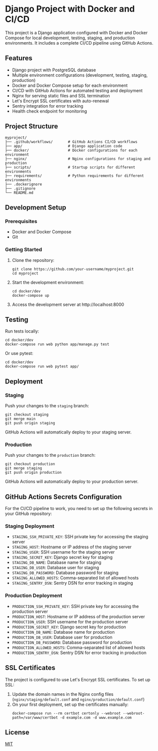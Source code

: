 # Django Project with Docker and CI/CD

This project is a Django application configured with Docker and Docker Compose for local development, testing, staging, and production environments. It includes a complete CI/CD pipeline using GitHub Actions.

## Features

- Django project with PostgreSQL database
- Multiple environment configurations (development, testing, staging, production)
- Docker and Docker Compose setup for each environment
- CI/CD with GitHub Actions for automated testing and deployment
- Nginx for serving static files and SSL termination
- Let's Encrypt SSL certificates with auto-renewal
- Sentry integration for error tracking
- Health check endpoint for monitoring

## Project Structure

```
myproject/
├── .github/workflows/       # GitHub Actions CI/CD workflows
├── app/                     # Django application code
├── docker/                  # Docker configurations for each environment
├── nginx/                   # Nginx configurations for staging and production
├── scripts/                 # Startup scripts for different environments
├── requirements/            # Python requirements for different environments
├── .dockerignore
├── .gitignore
└── README.md
```

## Development Setup

### Prerequisites

- Docker and Docker Compose
- Git

### Getting Started

1. Clone the repository:
   ```
   git clone https://github.com/your-username/myproject.git
   cd myproject
   ```

2. Start the development environment:
   ```
   cd docker/dev
   docker-compose up
   ```

3. Access the development server at http://localhost:8000

## Testing

Run tests locally:

```
cd docker/dev
docker-compose run web python app/manage.py test
```

Or use pytest:

```
cd docker/dev
docker-compose run web pytest app/
```

## Deployment

### Staging

Push your changes to the `staging` branch:

```
git checkout staging
git merge main
git push origin staging
```

GitHub Actions will automatically deploy to your staging server.

### Production

Push your changes to the `production` branch:

```
git checkout production
git merge staging
git push origin production
```

GitHub Actions will automatically deploy to your production server.

## GitHub Actions Secrets Configuration

For the CI/CD pipeline to work, you need to set up the following secrets in your GitHub repository:

### Staging Deployment
- `STAGING_SSH_PRIVATE_KEY`: SSH private key for accessing the staging server
- `STAGING_HOST`: Hostname or IP address of the staging server
- `STAGING_USER`: SSH username for the staging server
- `STAGING_SECRET_KEY`: Django secret key for staging
- `STAGING_DB_NAME`: Database name for staging
- `STAGING_DB_USER`: Database user for staging
- `STAGING_DB_PASSWORD`: Database password for staging
- `STAGING_ALLOWED_HOSTS`: Comma-separated list of allowed hosts
- `STAGING_SENTRY_DSN`: Sentry DSN for error tracking in staging

### Production Deployment
- `PRODUCTION_SSH_PRIVATE_KEY`: SSH private key for accessing the production server
- `PRODUCTION_HOST`: Hostname or IP address of the production server
- `PRODUCTION_USER`: SSH username for the production server
- `PRODUCTION_SECRET_KEY`: Django secret key for production
- `PRODUCTION_DB_NAME`: Database name for production
- `PRODUCTION_DB_USER`: Database user for production
- `PRODUCTION_DB_PASSWORD`: Database password for production
- `PRODUCTION_ALLOWED_HOSTS`: Comma-separated list of allowed hosts
- `PRODUCTION_SENTRY_DSN`: Sentry DSN for error tracking in production

## SSL Certificates

The project is configured to use Let's Encrypt SSL certificates. To set up SSL:

1. Update the domain names in the Nginx config files (`nginx/staging/default.conf` and `nginx/production/default.conf`)
2. On your first deployment, set up the certificates manually:
   ```
   docker-compose run --rm certbot certonly --webroot --webroot-path=/var/www/certbot -d example.com -d www.example.com
   ```

## License

[MIT](LICENSE)